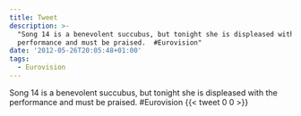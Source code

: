 ```yaml
---
title: Tweet
description: >-
  "Song 14 is a benevolent succubus, but tonight she is displeased with the
  performance and must be praised.  #Eurovision"
date: '2012-05-26T20:05:48+01:00'
tags:
  - Eurovision
---
```

Song 14 is a benevolent succubus, but tonight she is displeased with the performance and must be praised.  #Eurovision
      {{< tweet 0 0 >}}
    
